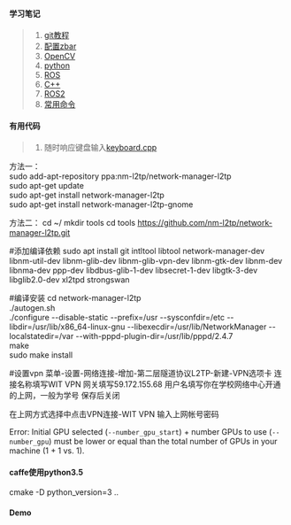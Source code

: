 #

#### 学习笔记
> 1. [git教程](git.md)
> 2. [配置zbar](zbar.md)
> 3. [OpenCV](opencv.md)
> 4. [python](python.md)
> 5. [ROS](ros/ros.md)
> 6. [C++](c++.md)
> 7. [ROS2](ros2/ros2_study.md)
> 8. [常用命令](useful_command.py)

#### 有用代码
> 1. 随时响应键盘输入[keyboard.cpp](cpp/keyboard.cpp)

方法一：  
sudo add-apt-repository ppa:nm-l2tp/network-manager-l2tp  
sudo apt-get update    
sudo apt-get install network-manager-l2tp  
sudo apt-get install network-manager-l2tp-gnome  

方法二：
cd ~/
mkdir tools
cd tools
https://github.com/nm-l2tp/network-manager-l2tp.git
 
#添加编译依赖
sudo apt install git intltool libtool network-manager-dev libnm-util-dev libnm-glib-dev libnm-glib-vpn-dev libnm-gtk-dev libnm-dev libnma-dev ppp-dev libdbus-glib-1-dev libsecret-1-dev libgtk-3-dev libglib2.0-dev xl2tpd strongswan
 
#编译安装
cd network-manager-l2tp  
./autogen.sh  
./configure --disable-static --prefix=/usr --sysconfdir=/etc --libdir=/usr/lib/x86_64-linux-gnu --libexecdir=/usr/lib/NetworkManager --localstatedir=/var --with-pppd-plugin-dir=/usr/lib/pppd/2.4.7  
make  
sudo make install  
 
#设置vpn
菜单-设置-网络连接-增加-第二层隧道协议L2TP-新建-VPN选项卡
连接名称填写WIT VPN
网关填写59.172.155.68
用户名填写你在学校网络中心开通的上网，一般为学号
保存后关闭
 
在上网方式选择中点击VPN连接-WIT VPN
输入上网帐号密码
 
Error: Initial GPU selected (`--number_gpu_start`) + number GPUs to use (`--number_gpu`) must be lower or equal than the total number of GPUs in your machine (1 + 1 vs. 1).


#### caffe使用python3.5
cmake -D python_version=3 ..

#### Demo
